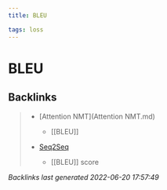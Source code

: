 ```yaml
---
title: BLEU

tags: loss 
---
```


# BLEU


## Backlinks

> - [Attention NMT](Attention NMT.md)
>   - [[BLEU]]
>    
> - [Seq2Seq](Seq2Seq.md)
>   - [[BLEU]] score

_Backlinks last generated 2022-06-20 17:57:49_
